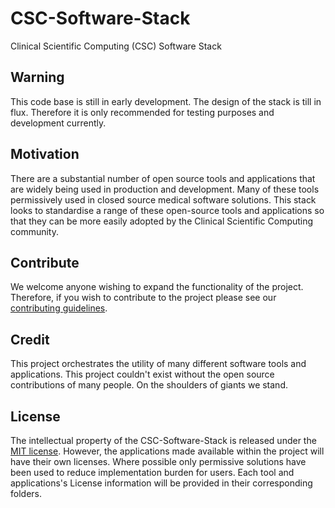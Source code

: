 # CSC-Software-Stack
Clinical Scientific Computing (CSC) Software Stack

## Warning
This code base is still in early development. The design of the stack is till in flux. Therefore it is only recommended for testing purposes and development currently. 

## Motivation
There are a substantial number of open source tools and applications that are widely being used in production and development. Many of these tools permissively used in closed source medical software solutions. This stack looks to standardise a range of these open-source tools and applications so that they can be more easily adopted by the Clinical Scientific Computing community. 

## Contribute

We welcome anyone wishing to expand the functionality of the project. Therefore, if you wish to contribute to the project please see our [contributing guidelines](https://github.com/SamPIngram/CSC-Software-Stack/blob/main/CONTRIBUTING.md).

## Credit
This project orchestrates the utility of many different software tools and applications. This project couldn't exist without the open source contributions of many people. On the shoulders of giants we stand.

## License
The intellectual property of the CSC-Software-Stack is released under the [MIT license](https://github.com/SamPIngram/CSC-Software-Stack/blob/main/LICENSE). However, the applications made available within the project will have their own licenses. Where possible only permissive solutions have been used to reduce implementation burden for users. Each tool and applications's License information will be provided in their corresponding folders.  